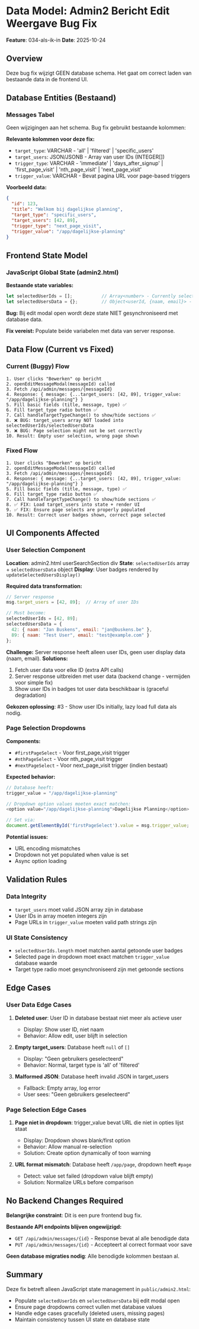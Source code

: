 # Data Model: Admin2 Bericht Edit Weergave Bug Fix

**Feature**: 034-als-ik-in
**Date**: 2025-10-24

## Overview

Deze bug fix wijzigt GEEN database schema. Het gaat om correct laden van bestaande data in de frontend UI.

## Database Entities (Bestaand)

### Messages Tabel
Geen wijzigingen aan het schema. Bug fix gebruikt bestaande kolommen:

**Relevante kolommen voor deze fix:**
- `target_type`: VARCHAR - 'all' | 'filtered' | 'specific_users'
- `target_users`: JSON/JSONB - Array van user IDs (INTEGER[])
- `trigger_type`: VARCHAR - 'immediate' | 'days_after_signup' | 'first_page_visit' | 'nth_page_visit' | 'next_page_visit'
- `trigger_value`: VARCHAR - Bevat pagina URL voor page-based triggers

**Voorbeeld data:**
```json
{
  "id": 123,
  "title": "Welkom bij dagelijkse planning",
  "target_type": "specific_users",
  "target_users": [42, 89],
  "trigger_type": "next_page_visit",
  "trigger_value": "/app/dagelijkse-planning"
}
```

## Frontend State Model

### JavaScript Global State (admin2.html)

**Bestaande state variables:**
```javascript
let selectedUserIds = [];           // Array<number> - Currently selected user IDs
let selectedUsersData = {};         // Object<userId, {naam, email}> - User display data
```

**Bug:** Bij edit modal open wordt deze state NIET gesynchroniseerd met database data.

**Fix vereist:** Populate beide variabelen met data van server response.

## Data Flow (Current vs Fixed)

### Current (Buggy) Flow
```
1. User clicks "Bewerken" op bericht
2. openEditMessageModal(messageId) called
3. Fetch /api/admin/messages/{messageId}
4. Response: { message: {...target_users: [42, 89], trigger_value: "/app/dagelijkse-planning"} }
5. Fill basic fields (title, message, type) ✅
6. Fill target_type radio button ✅
7. Call handleTargetTypeChange() to show/hide sections ✅
8. ❌ BUG: target_users array NOT loaded into selectedUserIds/selectedUsersData
9. ❌ BUG: Page selection might not be set correctly
10. Result: Empty user selection, wrong page shown
```

### Fixed Flow
```
1. User clicks "Bewerken" op bericht
2. openEditMessageModal(messageId) called
3. Fetch /api/admin/messages/{messageId}
4. Response: { message: {...target_users: [42, 89], trigger_value: "/app/dagelijkse-planning"} }
5. Fill basic fields (title, message, type) ✅
6. Fill target_type radio button ✅
7. Call handleTargetTypeChange() to show/hide sections ✅
8. ✅ FIX: Load target_users into state + render UI
9. ✅ FIX: Ensure page selects are properly populated
10. Result: Correct user badges shown, correct page selected
```

## UI Components Affected

### User Selection Component
**Location**: admin2.html userSearchSection div
**State**: `selectedUserIds` array + `selectedUsersData` object
**Display**: User badges rendered by `updateSelectedUsersDisplay()`

**Required data transformation:**
```javascript
// Server response
msg.target_users = [42, 89];  // Array of user IDs

// Must become:
selectedUserIds = [42, 89];
selectedUsersData = {
  42: { naam: "Jan Buskens", email: "jan@buskens.be" },
  89: { naam: "Test User", email: "test@example.com" }
};
```

**Challenge:** Server response heeft alleen user IDs, geen user display data (naam, email).
**Solutions:**
1. Fetch user data voor elke ID (extra API calls)
2. Server response uitbreiden met user data (backend change - vermijden voor simple fix)
3. Show user IDs in badges tot user data beschikbaar is (graceful degradation)

**Gekozen oplossing**: #3 - Show user IDs initially, lazy load full data als nodig.

### Page Selection Dropdowns
**Components:**
- `#firstPageSelect` - Voor first_page_visit trigger
- `#nthPageSelect` - Voor nth_page_visit trigger
- `#nextPageSelect` - Voor next_page_visit trigger (indien bestaat)

**Expected behavior:**
```javascript
// Database heeft:
trigger_value = "/app/dagelijkse-planning"

// Dropdown option values moeten exact matchen:
<option value="/app/dagelijkse-planning">Dagelijkse Planning</option>

// Set via:
document.getElementById('firstPageSelect').value = msg.trigger_value;
```

**Potential issues:**
- URL encoding mismatches
- Dropdown not yet populated when value is set
- Async option loading

## Validation Rules

### Data Integrity
- `target_users` moet valid JSON array zijn in database
- User IDs in array moeten integers zijn
- Page URLs in `trigger_value` moeten valid path strings zijn

### UI State Consistency
- `selectedUserIds.length` moet matchen aantal getoonde user badges
- Selected page in dropdown moet exact matchen `trigger_value` database waarde
- Target type radio moet gesynchroniseerd zijn met getoonde sections

## Edge Cases

### User Data Edge Cases
1. **Deleted user**: User ID in database bestaat niet meer als actieve user
   - Display: Show user ID, niet naam
   - Behavior: Allow edit, user blijft in selection

2. **Empty target_users**: Database heeft `null` of `[]`
   - Display: "Geen gebruikers geselecteerd"
   - Behavior: Normal, target type is 'all' of 'filtered'

3. **Malformed JSON**: Database heeft invalid JSON in target_users
   - Fallback: Empty array, log error
   - User sees: "Geen gebruikers geselecteerd"

### Page Selection Edge Cases
1. **Page niet in dropdown**: trigger_value bevat URL die niet in opties lijst staat
   - Display: Dropdown shows blank/first option
   - Behavior: Allow manual re-selection
   - Solution: Create option dynamically of toon warning

2. **URL format mismatch**: Database heeft `/app/page`, dropdown heeft `#page`
   - Detect: value set failed (dropdown value blijft empty)
   - Solution: Normalize URLs before comparison

## No Backend Changes Required

**Belangrijke constraint**: Dit is een pure frontend bug fix.

**Bestaande API endpoints blijven ongewijzigd:**
- `GET /api/admin/messages/{id}` - Response bevat al alle benodigde data
- `PUT /api/admin/messages/{id}` - Accepteert al correct formaat voor save

**Geen database migraties nodig**: Alle benodigde kolommen bestaan al.

## Summary

Deze fix betreft alleen JavaScript state management in `public/admin2.html`:
- Populate `selectedUserIds` en `selectedUsersData` bij edit modal open
- Ensure page dropdowns correct vullen met database values
- Handle edge cases gracefully (deleted users, missing pages)
- Maintain consistency tussen UI state en database state
